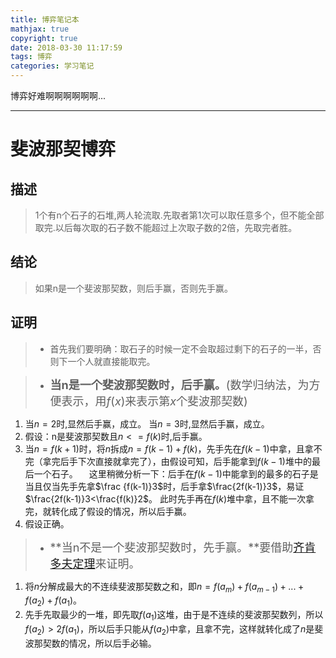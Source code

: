 ```yaml
---
title: 博弈笔记本
mathjax: true
copyright: true
date: 2018-03-30 11:17:59
tags: 博弈
categories: 学习笔记 
---
```

博弈好难啊啊啊啊啊啊...

<!--more-->
***

# 斐波那契博弈

## 描述
> 1个有n个石子的石堆,两人轮流取.先取者第1次可以取任意多个，但不能全部取完.以后每次取的石子数不能超过上次取子数的2倍，先取完者胜。

## 结论
> 如果n是一个斐波那契数，则后手赢，否则先手赢。

## 证明
>* 首先我们要明确：取石子的时候一定不会取超过剩下的石子的一半，否则下一个人就直接能取完。

 >* <font size=4 >**当n是一个斐波那契数时，后手赢。**(数学归纳法，为方便表示，用$f(x)$来表示第$x$个斐波那契数)</font>
 1. 当$n=2$时,显然后手赢，成立。
        当$n=3$时,显然后手赢，成立。
 2. 假设：n是斐波那契数且$n<=f(k)$时,后手赢。
 3. 当$n=f(k+1)$时，将$n$拆成$n=f(k-1)+f(k)$，先手先在$f(k-1)$中拿，且拿不完（拿完后手下次直接就拿完了），由假设可知，后手能拿到$f(k-1)$堆中的最后一个石子。
   &emsp;这里稍微分析一下：后手在$f(k-1)$中能拿到的最多的石子是当且仅当先手先拿$\frac {f(k-1)}3$时，后手拿$\frac{2f(k-1)}3$，易证$\frac{2f(k-1)}3<\frac{f(k)}2$。
    此时先手再在$f(k)$堆中拿，且不能一次拿完，就转化成了假设的情况，所以后手赢。
 4. 假设正确。
>* <font size=4 >**当n不是一个斐波那契数时，先手赢。**要借助[齐肯多夫定理](https://baike.baidu.com/item/%E9%BD%90%E8%82%AF%E5%A4%9A%E5%A4%AB%E5%AE%9A%E7%90%86)来证明。</font>
 1. 将$n$分解成最大的不连续斐波那契数之和，即$n=f(a_m)+f(a_{m-1})+...+f(a_2)+f(a_1)$。
 2. 先手先取最少的一堆，即先取$f(a_1)$这堆，由于是不连续的斐波那契数列，所以$f(a_2)>2f(a_1)$，所以后手只能从$f(a_2)$中拿，且拿不完，这样就转化成了$n$是斐波那契数的情况，所以后手必输。

    